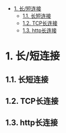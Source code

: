 
<!-- TOC -->

- [1. 长/短连接](#1-长短连接)
    - [1.1. 长短连接](#11-长短连接)
    - [1.2. TCP长连接](#12-tcp长连接)
    - [1.3. http长连接](#13-http长连接)

<!-- /TOC -->

# 1. 长/短连接

## 1.1. 长短连接
<!--
长连接
https://baike.baidu.com/item/%E9%95%BF%E8%BF%9E%E6%8E%A5/568486
http://blog.sina.cn/dpool/blog/s/blog_6d39b5be0101k6v4.html

-->

## 1.2. TCP长连接
<!-- 
https://blog.csdn.net/csdnlijingran/article/details/88343285
https://blog.csdn.net/zhizhengguan/article/details/107866641
https://blog.csdn.net/seanxwq/article/details/115703360

HTTP 和 Socket 的区别
https://www.cnblogs.com/zhuleixiao/p/9218121.html

-->

## 1.3. http长连接
<!-- 
http长连接
https://www.cnblogs.com/cswuyg/p/3653263.html

https://www.cnblogs.com/gotodsp/p/6366163.html
https://www.cnblogs.com/zhuleixiao/p/9218121.html
-->



